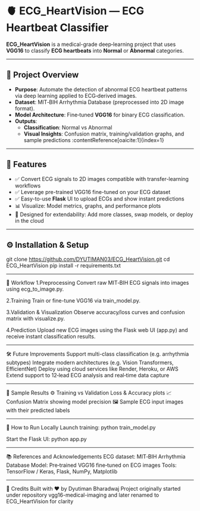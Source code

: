 # 🫀 ECG_HeartVision — ECG Heartbeat Classifier

**ECG_HeartVision** is a medical-grade deep‑learning project that uses **VGG16** to classify **ECG heartbeats** into **Normal** or **Abnormal** categories.

---

## 🧩 Project Overview

- **Purpose**: Automate the detection of abnormal ECG heartbeat patterns via deep learning applied to ECG‑derived images.
- **Dataset**: MIT‑BIH Arrhythmia Database (preprocessed into 2D image format).
- **Model Architecture**: Fine‑tuned **VGG16** for binary ECG classification.
- **Outputs**:
  - **Classification**: Normal vs Abnormal
  - **Visual Insights**: Confusion matrix, training/validation graphs, and sample predictions
  :contentReference[oaicite:1]{index=1}

---

## 🚀 Features

- ✅ Convert ECG signals to 2D images compatible with transfer-learning workflows  
- ✅ Leverage pre-trained VGG16 fine-tuned on your ECG dataset  
- ✅ Easy-to-use **Flask** UI to upload ECGs and show instant predictions  
- 📊 Visualize: Model metrics, graphs, and performance plots  
- 🔧 Designed for extendability: Add more classes, swap models, or deploy in the cloud  

---

## ⚙️ Installation & Setup

git clone https://github.com/DYUTIMAN03/ECG_HeartVision.git
cd ECG_HeartVision
pip install -r requirements.txt

---

🚦 Workflow
1.Preprocessing
Convert raw MIT‑BIH ECG signals into images using ecg_to_image.py.

2.Training
Train or fine-tune VGG16 via train_model.py.

3.Validation & Visualization
Observe accuracy/loss curves and confusion matrix with visualize.py.

4.Prediction
Upload new ECG images using the Flask web UI (app.py) and receive instant classification results.

---

🛠 Future Improvements
Support multi-class classification (e.g. arrhythmia subtypes)
Integrate modern architectures (e.g. Vision Transformers, EfficientNet)
Deploy using cloud services like Render, Heroku, or AWS
Extend support to 12‑lead ECG analysis and real‑time data capture

---

📝 Sample Results
⚙️ Training vs Validation Loss & Accuracy plots
📈 Confusion Matrix showing model precision
🖼️ Sample ECG input images with their predicted labels

---

🧪 How to Run Locally
Launch training:
python train_model.py

Start the Flask UI:
python app.py

---

📚 References and Acknowledgements
ECG dataset: MIT‑BIH Arrhythmia Database
Model: Pre‑trained VGG16 fine‑tuned on ECG images
Tools: TensorFlow / Keras, Flask, NumPy, Matplotlib

---

🙌 Credits
Built with ❤️ by Dyutiman Bharadwaj
Project originally started under repository vgg16-medical-imaging and later renamed to ECG_HeartVision for clarity




